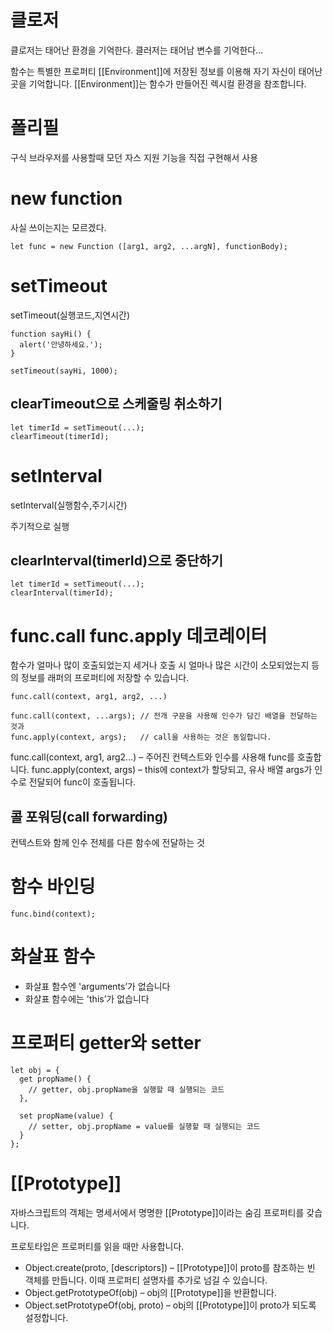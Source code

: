 # 클로저

클로저는 태어난 환경을 기억한다.
클러저는 태어남 변수를 기억한다...

함수는 특별한 프로퍼티 [[Environment]]에 저장된 정보를 이용해 자기 자신이 태어난 곳을 기억합니다. [[Environment]]는 함수가 만들어진 렉시컬 환경을 참조합니다.

# 폴리필

구식 브라우저를 사용할때
모던 자스 지원 기능을 직접 구현해서 사용

# new function

사실 쓰이는지는 모르겠다.

```
let func = new Function ([arg1, arg2, ...argN], functionBody);
```

# setTimeout

setTimeout(실행코드,지연시간)

```
function sayHi() {
  alert('안녕하세요.');
}

setTimeout(sayHi, 1000);
```

## clearTimeout으로 스케줄링 취소하기

```
let timerId = setTimeout(...);
clearTimeout(timerId);

```

# setInterval

setInterval(실행함수,주기시간)

주기적으로 실행

## clearInterval(timerId)으로 중단하기

```
let timerId = setTimeout(...);
clearInterval(timerId);
```

# func.call func.apply 데코레이터

함수가 얼마나 많이 호출되었는지 세거나 호출 시 얼마나 많은 시간이 소모되었는지 등의 정보를 래퍼의 프로퍼티에 저장할 수 있습니다.

`func.call(context, arg1, arg2, ...)`

```
func.call(context, ...args); // 전개 구문을 사용해 인수가 담긴 배열을 전달하는 것과
func.apply(context, args);   // call을 사용하는 것은 동일합니다.
```

func.call(context, arg1, arg2…) – 주어진 컨텍스트와 인수를 사용해 func를 호출합니다.
func.apply(context, args) – this에 context가 할당되고, 유사 배열 args가 인수로 전달되어 func이 호출됩니다.

## 콜 포워딩(call forwarding)

컨텍스트와 함께 인수 전체를 다른 함수에 전달하는 것

# 함수 바인딩

`func.bind(context);`

# 화살표 함수

- 화살표 함수엔 'arguments’가 없습니다
- 화살표 함수에는 'this’가 없습니다

# 프로퍼티 getter와 setter

```
let obj = {
  get propName() {
    // getter, obj.propName을 실행할 때 실행되는 코드
  },

  set propName(value) {
    // setter, obj.propName = value를 실행할 때 실행되는 코드
  }
};
```

# [[Prototype]]

자바스크립트의 객체는 명세서에서 명명한 [[Prototype]]이라는 숨김 프로퍼티를 갖습니다.

프로토타입은 프로퍼티를 읽을 때만 사용합니다.

- Object.create(proto, [descriptors]) – [[Prototype]]이 proto를 참조하는 빈 객체를 만듭니다. 이때 프로퍼티 설명자를 추가로 넘길 수 있습니다.
- Object.getPrototypeOf(obj) – obj의 [[Prototype]]을 반환합니다.
- Object.setPrototypeOf(obj, proto) – obj의 [[Prototype]]이 proto가 되도록 설정합니다.
